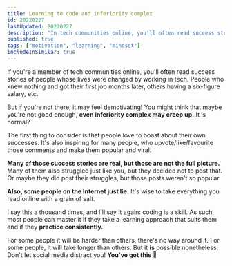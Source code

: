 ```yaml
---
title: Learning to code and inferiority complex
id: 20220227
lastUpdated: 20220227
description: "In tech communities online, you'll often read success stories, but if you're not there, it can be demotivating. But you still can progress if you're consistent"
published: true
tags: ["motivation", "learning", "mindset"]
includeInSimilar: true
---
```


If you're a member of tech communities online, you'll often read success stories of people whose lives were changed by working in tech. People who knew nothing and got their first job months later, others having a six-figure salary, etc.

But if you're not there, it may feel demotivating! You might think that maybe you're not good enough, **even inferiority complex may creep up.** It is normal?

The first thing to consider is that people love to boast about their own successes. It's also inspiring for many people, who upvote/like/favourite those comments and make them popular and viral.

**Many of those success stories are real, but those are not the full picture.** Many of them also struggled just like you, but they decided not to post that. Or maybe they did post their struggles, but those posts weren't so popular.

**Also, some people on the Internet just lie.** It's wise to take everything you read online with a grain of salt.

I say this a thousand times, and I'll say it again: coding is a skill. As such, most people can master it if they take a learning approach that suits them and if they **practice consistently.**

For some people it will be harder than others, there's no way around it. For some people, it will take longer than others. But it **is** possible nonetheless. Don't let social media distract you! **You've got this 💪**